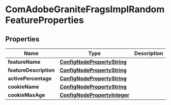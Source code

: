 

# ComAdobeGraniteFragsImplRandomFeatureProperties

## Properties

Name | Type | Description | Notes
------------ | ------------- | ------------- | -------------
**featureName** | [**ConfigNodePropertyString**](ConfigNodePropertyString.md) |  |  [optional]
**featureDescription** | [**ConfigNodePropertyString**](ConfigNodePropertyString.md) |  |  [optional]
**activePercentage** | [**ConfigNodePropertyString**](ConfigNodePropertyString.md) |  |  [optional]
**cookieName** | [**ConfigNodePropertyString**](ConfigNodePropertyString.md) |  |  [optional]
**cookieMaxAge** | [**ConfigNodePropertyInteger**](ConfigNodePropertyInteger.md) |  |  [optional]



